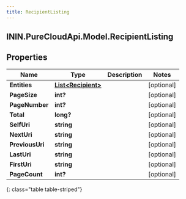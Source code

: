 ```yaml
---
title: RecipientListing
---
```

## ININ.PureCloudApi.Model.RecipientListing

## Properties

|Name | Type | Description | Notes|
|------------ | ------------- | ------------- | -------------|
| **Entities** | [**List&lt;Recipient&gt;**](Recipient.html) |  | [optional] |
| **PageSize** | **int?** |  | [optional] |
| **PageNumber** | **int?** |  | [optional] |
| **Total** | **long?** |  | [optional] |
| **SelfUri** | **string** |  | [optional] |
| **NextUri** | **string** |  | [optional] |
| **PreviousUri** | **string** |  | [optional] |
| **LastUri** | **string** |  | [optional] |
| **FirstUri** | **string** |  | [optional] |
| **PageCount** | **int?** |  | [optional] |
{: class="table table-striped"}


